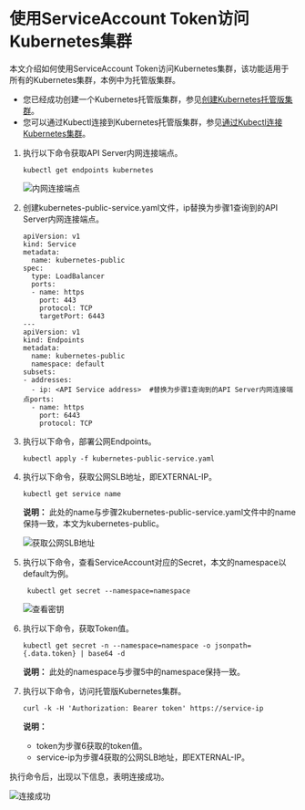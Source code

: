 # 使用ServiceAccount Token访问Kubernetes集群

本文介绍如何使用ServiceAccount Token访问Kubernetes集群，该功能适用于所有的Kubernetes集群，本例中为托管版集群。

-   您已经成功创建一个Kubernetes托管版集群，参见[创建Kubernetes托管版集群](/cn.zh-CN/Kubernetes集群用户指南/集群管理/创建集群/创建Kubernetes托管版集群.md)。
-   您可以通过Kubectl连接到Kubernetes托管版集群，参见[通过Kubectl连接Kubernetes集群](/cn.zh-CN/Kubernetes集群用户指南/集群管理/连接集群/通过kubectl连接Kubernetes集群.md)。

1.  执行以下命令获取API Server内网连接端点。

    ```
    kubectl get endpoints kubernetes
    ```

    ![内网连接端点](https://static-aliyun-doc.oss-accelerate.aliyuncs.com/assets/img/zh-CN/1475659951/p31625.png)

2.  创建kubernetes-public-service.yaml文件，ip替换为步骤1查询到的API Server内网连接端点。

    ```
    apiVersion: v1
    kind: Service
    metadata:
      name: kubernetes-public
    spec:
      type: LoadBalancer
      ports:
      - name: https
        port: 443
        protocol: TCP
        targetPort: 6443
    ---
    apiVersion: v1
    kind: Endpoints
    metadata:
      name: kubernetes-public
      namespace: default
    subsets:
    - addresses:
      - ip: <API Service address>  #替换为步骤1查询到的API Server内网连接端点ports:
      - name: https
        port: 6443
        protocol: TCP
    ```

3.  执行以下命令，部署公网Endpoints。

    ```
    kubectl apply -f kubernetes-public-service.yaml
    ```

4.  执行以下命令，获取公网SLB地址，即EXTERNAL-IP。

    ```
    kubectl get service name
    ```

    **说明：** 此处的name与步骤2kubernetes-public-service.yaml文件中的name保持一致，本文为kubernetes-public。

    ![获取公网SLB地址](https://static-aliyun-doc.oss-accelerate.aliyuncs.com/assets/img/zh-CN/1475659951/p31800.png)

5.  执行以下命令，查看ServiceAccount对应的Secret，本文的namespace以default为例。

    ```
     kubectl get secret --namespace=namespace
    ```

    ![查看密钥](https://static-aliyun-doc.oss-accelerate.aliyuncs.com/assets/img/zh-CN/1475659951/p31814.png)

6.  执行以下命令，获取Token值。

    ```
    kubectl get secret -n --namespace=namespace -o jsonpath={.data.token} | base64 -d
    ```

    **说明：** 此处的namespace与步骤5中的namespace保持一致。

7.  执行以下命令，访问托管版Kubernetes集群。

    ```
    curl -k -H 'Authorization: Bearer token' https://service-ip
    ```

    **说明：**

    -   token为步骤6获取的token值。
    -   service-ip为步骤4获取的公网SLB地址，即EXTERNAL-IP。

执行命令后，出现以下信息，表明连接成功。

![连接成功](https://static-aliyun-doc.oss-accelerate.aliyuncs.com/assets/img/zh-CN/0483139061/p32026.png)

